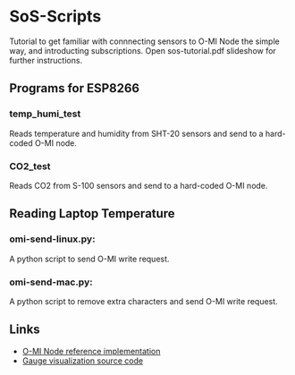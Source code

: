 # SoS-Scripts

Tutorial to get familiar with connnecting sensors to O-MI Node the simple way, and introducting subscriptions. Open sos-tutorial.pdf slideshow for further instructions.


## Programs for ESP8266

### temp_humi_test

Reads temperature and humidity from SHT-20 sensors and send to a hard-coded O-MI node.

### CO2_test

Reads CO2 from S-100 sensors and send to a hard-coded O-MI node.


## Reading Laptop Temperature

### omi-send-linux.py:

A python script to send O-MI write request.

### omi-send-mac.py:

A python script to remove extra characters and send O-MI write request.


## Links

* [O-MI Node reference implementation](https://github.com/AaltoAsia/O-MI)
* [Gauge visualization source code](https://github.com/AaltoAsia/o-mi-subscription-demo)
